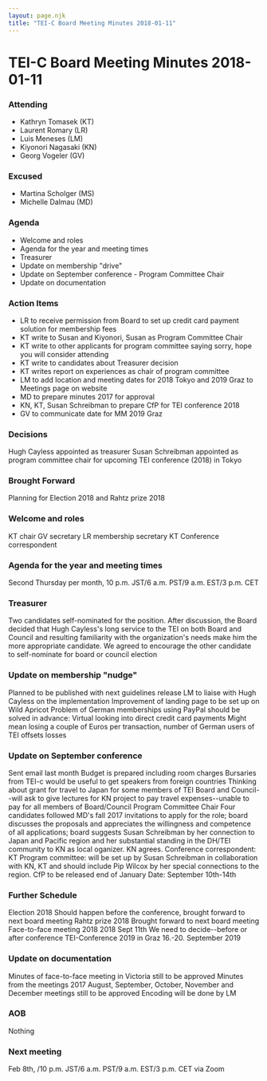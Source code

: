 ```yaml
---
layout: page.njk
title: "TEI-C Board Meeting Minutes 2018-01-11"
---
```

# TEI-C Board Meeting Minutes 2018-01-11





### Attending


* Kathryn Tomasek (KT)
* Laurent Romary (LR)
* Luis Meneses (LM)
* Kiyonori Nagasaki (KN)
* Georg Vogeler (GV)




### Excused


* Martina Scholger (MS)
* Michelle Dalmau (MD)




### Agenda


* Welcome and roles
* Agenda for the year and meeting times
* Treasurer
* Update on membership "drive"
* Update on September conference \- Program Committee Chair
* Update on documentation




### Action Items


* LR to receive permission from Board to set up credit card payment solution for membership
 fees
* KT write to Susan and Kiyonori, Susan as Program Committee Chair
* KT write to other applicants for program committee saying sorry, hope you will consider
 attending
* KT write to candidates about Treasurer decision
* KT writes report on experiences as chair of program committee
* LM to add location and meeting dates for 2018 Tokyo and 2019 Graz to Meetings page
 on website
* MD to prepare minutes 2017 for approval
* KN, KT, Susan Schreibman to prepare CfP for TEI conference 2018
* GV to communicate date for MM 2019 Graz




### Decisions


Hugh Cayless appointed as treasurer
Susan Schreibman appointed as program committee chair for upcoming TEI conference
 (2018\) in Tokyo


### Brought Forward


Planning for Election 2018 and Rahtz prize 2018


### Welcome and roles


KT chair
GV secretary
LR membership secretary
KT Conference correspondent


### Agenda for the year and meeting times


Second Thursday per month, 10 p.m. JST/6 a.m. PST/9 a.m. EST/3 p.m. CET


### Treasurer


Two candidates self\-nominated for the position. After discussion, the Board decided
 that Hugh Cayless's long service to the TEI on both Board and Council and resulting
 familiarity with the organization's needs make him the more appropriate candidate.
 We agreed to encourage the other candidate to self\-nominate for board or council election


### Update on membership "nudge"


Planned to be published with next guidelines release
LM to liaise with Hugh Cayless on the implementation
Improvement of landing page to be set up on Wild Apricot
Problem of German memberships using PayPal should be solved in advance:
Virtual looking into direct credit card payments
Might mean losing a couple of Euros per transaction, number of German users of TEI
 offsets losses


### Update on September conference


Sent email last month
Budget is prepared including room charges
Bursaries from TEI\-c would be useful to get speakers from foreign countries
Thinking about grant for travel to Japan for some members of TEI Board and Council\-\-will
 ask to give lectures for KN project to pay travel expenses\-\-unable to pay for all
 members of Board/Council
Program Committee Chair
Four candidates followed MD's fall 2017 invitations to apply for the role; board discusses
 the proposals and appreciates the willingness and competence of all applications;
 board suggests Susan Schreibman by her connection to Japan and Pacific region and
 her substantial standing in the DH/TEI community to KN as local oganizer. KN agrees.
Conference correspondent: KT
Program committee: will be set up by Susan Schreibman in collaboration with KN, KT
 and should include Pip Wilcox by her special connections to the region.
CfP to be released end of January
Date: September 10th\-14th


### Further Schedule


Election 2018
Should happen before the conference, brought forward to next board meeting
Rahtz prize 2018
Brought forward to next board meeting
Face\-to\-face meeting 2018
2018 Sept 11th
We need to decide\-\-before or after conference
TEI\-Conference 2019 in Graz
16\.\-20\. September 2019


### Update on documentation


Minutes of face\-to\-face meeting in Victoria still to be approved
Minutes from the meetings 2017 August, September, October, November and December meetings
 still to be approved
Encoding will be done by LM


### AOB


Nothing


### Next meeting


Feb 8th, /10 p.m. JST/6 a.m. PST/9 a.m. EST/3 p.m. CET via Zoom



